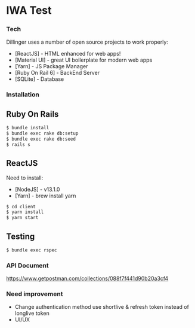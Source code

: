 # IWA Test

### Tech

Dillinger uses a number of open source projects to work properly:

* [ReactJS] - HTML enhanced for web apps!
* [Material UI] - great UI boilerplate for modern web apps
* [Yarn] - JS Package Manager
* [Ruby On Rail 6] - BackEnd Server
* [SQLite] - Database

### Installation

## Ruby On Rails

```sh
$ bundle install
$ bundle exec rake db:setup
$ bundle exec rake db:seed
$ rails s
```

## ReactJS

Need to install:

* [NodeJS] - v13.1.0
* [Yarn] - brew install yarn

```sh
$ cd client
$ yarn install
$ yarn start
```

## Testing
```sh
$ bundle exec rspec
```


### API Document
https://www.getpostman.com/collections/088f7f441d90b20a3cf4


### Need improvement

* Change authentication method use shortlive & refresh token instead of longlive token
* UI/UX
